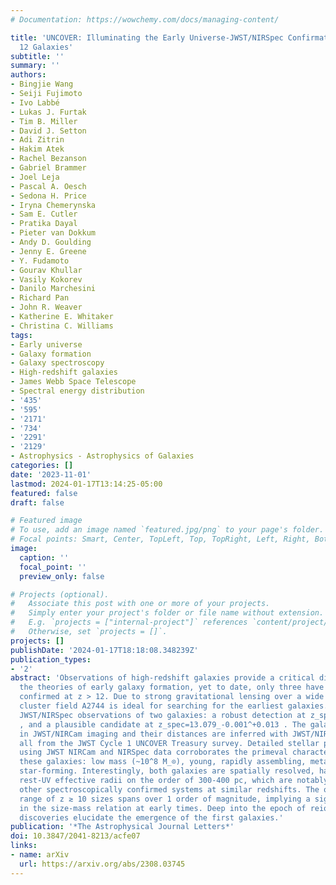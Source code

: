 ```yaml
---
# Documentation: https://wowchemy.com/docs/managing-content/

title: 'UNCOVER: Illuminating the Early Universe-JWST/NIRSpec Confirmation of z >
  12 Galaxies'
subtitle: ''
summary: ''
authors:
- Bingjie Wang
- Seiji Fujimoto
- Ivo Labbé
- Lukas J. Furtak
- Tim B. Miller
- David J. Setton
- Adi Zitrin
- Hakim Atek
- Rachel Bezanson
- Gabriel Brammer
- Joel Leja
- Pascal A. Oesch
- Sedona H. Price
- Iryna Chemerynska
- Sam E. Cutler
- Pratika Dayal
- Pieter van Dokkum
- Andy D. Goulding
- Jenny E. Greene
- Y. Fudamoto
- Gourav Khullar
- Vasily Kokorev
- Danilo Marchesini
- Richard Pan
- John R. Weaver
- Katherine E. Whitaker
- Christina C. Williams
tags:
- Early universe
- Galaxy formation
- Galaxy spectroscopy
- High-redshift galaxies
- James Webb Space Telescope
- Spectral energy distribution
- '435'
- '595'
- '2171'
- '734'
- '2291'
- '2129'
- Astrophysics - Astrophysics of Galaxies
categories: []
date: '2023-11-01'
lastmod: 2024-01-17T13:14:25-05:00
featured: false
draft: false

# Featured image
# To use, add an image named `featured.jpg/png` to your page's folder.
# Focal points: Smart, Center, TopLeft, Top, TopRight, Left, Right, BottomLeft, Bottom, BottomRight.
image:
  caption: ''
  focal_point: ''
  preview_only: false

# Projects (optional).
#   Associate this post with one or more of your projects.
#   Simply enter your project's folder or file name without extension.
#   E.g. `projects = ["internal-project"]` references `content/project/deep-learning/index.md`.
#   Otherwise, set `projects = []`.
projects: []
publishDate: '2024-01-17T18:18:08.348239Z'
publication_types:
- '2'
abstract: 'Observations of high-redshift galaxies provide a critical direct test to
  the theories of early galaxy formation, yet to date, only three have been spectroscopically
  confirmed at z > 12. Due to strong gravitational lensing over a wide area, the galaxy
  cluster field A2744 is ideal for searching for the earliest galaxies. Here we present
  JWST/NIRSpec observations of two galaxies: a robust detection at z_spec=12.393_-0.001^+0.004
  , and a plausible candidate at z_spec=13.079_-0.001^+0.013 . The galaxies are discovered
  in JWST/NIRCam imaging and their distances are inferred with JWST/NIRSpec spectroscopy,
  all from the JWST Cycle 1 UNCOVER Treasury survey. Detailed stellar population modeling
  using JWST NIRCam and NIRSpec data corroborates the primeval characteristics of
  these galaxies: low mass (~10^8 M_⊙), young, rapidly assembling, metal-poor, and
  star-forming. Interestingly, both galaxies are spatially resolved, having lensing-corrected
  rest-UV effective radii on the order of 300-400 pc, which are notably larger than
  other spectroscopically confirmed systems at similar redshifts. The observed dynamic
  range of z ≳ 10 sizes spans over 1 order of magnitude, implying a significant scatter
  in the size-mass relation at early times. Deep into the epoch of reionization, these
  discoveries elucidate the emergence of the first galaxies.'
publication: '*The Astrophysical Journal Letters*'
doi: 10.3847/2041-8213/acfe07
links:
- name: arXiv
  url: https://arxiv.org/abs/2308.03745
---
```

